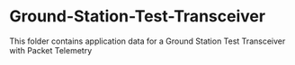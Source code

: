 # Ground-Station-Test-Transceiver
This folder contains application data for a Ground Station Test Transceiver with Packet Telemetry
